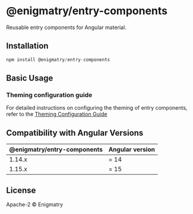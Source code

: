 # @enigmatry/entry-components

Reusable entry components for Angular material.

## Installation

```ts
npm install @enigmatry/entry-components
```

## Basic Usage

### Theming configuration guide

For detailed instructions on configuring the theming of entry components, refer to the
[Theming Configuration Guide](configure-theming.md)

## Compatibility with Angular Versions

| @enigmatry/entry-components | Angular version
|-|-|
|1.14.x| = 14
|1.15.x| = 15

## License

Apache-2 © Enigmatry

